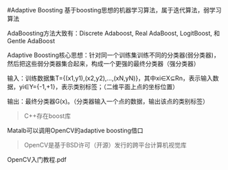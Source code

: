 #Adaptive Boosting
基于boosting思想的机器学习算法，属于迭代算法，弱学习算法

AdaBoosting方法大致有：Discrete Adaboost, Real AdaBoost, LogitBoost, 和Gentle AdaBoost

Adaptive Boosting核心思想：针对同一个训练集训练不同的分类器(弱分类器)，然后把这些弱分类器集合起来，构成一个更强的最终分类器（强分类器）

输入：训练数据集T={(x1,y1),(x2,y2),…,(xN,yN)}，其中xi∈X⊆Rn，表示输入数据，yi∈Y={-1,+1}，表示类别标签；（二维平面上点的坐标位置）

输出：最终分类器G(x)。（分类器输入一个点的数据，输出该点的类别标签）

>C++存在boost库

Matalb可以调用OpenCV的adaptive boosting借口

>OpenCV是基于BSD许可（开源）发行的跨平台计算机视觉库

OpenCV入门教程.pdf
